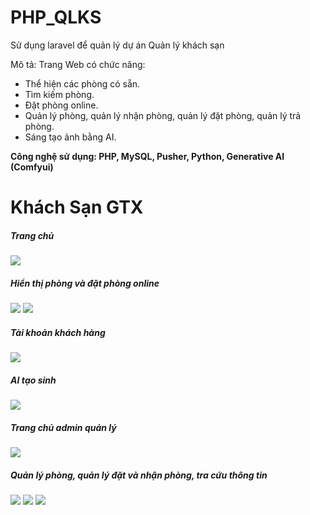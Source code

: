 # PHP_QLKS
Sử dụng laravel để quản lý dự án Quản lý khách sạn

<p>
    Mô tả: Trang Web có chức năng: 
    <ul>
        <li>Thể hiện các phòng có sẵn.</li>
         <li>Tìm kiếm phòng.</li>
         <li>Đặt phòng online.</li>
         <li>Quản lý phòng, quản lý nhận phòng, quản lý đặt phòng, quản lý trả phòng.</li>
         <li>Sáng tạo ảnh bằng AI.</li>
    </ul>
    <span style="font-weight:bold">Công nghệ sử dụng: PHP, MySQL, Pusher, Python, Generative AI (Comfyui)</span>
</p>

<h1>Khách Sạn GTX</h1>

<h5>Trang chủ</h5>
<img src ="https://pub-d9195d29f33243c7a4d4c49fe887131e.r2.dev/Home.PNG">
<h5>Hiển thị phòng và đặt phòng online</h5>
<img src ="https://pub-d9195d29f33243c7a4d4c49fe887131e.r2.dev/Room">
<img src ="https://pub-d9195d29f33243c7a4d4c49fe887131e.r2.dev/Pay.PNG">
<h5>Tài khoản khách hàng</h5>
<img src ="https://pub-d9195d29f33243c7a4d4c49fe887131e.r2.dev/Account.PNG">
<h5>AI tạo sinh</h5>
<img src ="https://pub-d9195d29f33243c7a4d4c49fe887131e.r2.dev/AI.png">
<h5>Trang chủ admin quản lý</h5>
<img src ="https://pub-d9195d29f33243c7a4d4c49fe887131e.r2.dev/HomeAdmin.PNG">
<h5>Quản lý phòng, quản lý đặt và nhận phòng, tra cứu thông tin</h5>
<img src ="https://pub-d9195d29f33243c7a4d4c49fe887131e.r2.dev/ManageRoom.PNG">
<img src ="https://pub-d9195d29f33243c7a4d4c49fe887131e.r2.dev/ManageReservation.PNG">
<img src ="https://pub-d9195d29f33243c7a4d4c49fe887131e.r2.dev/ManageHistory.PNG">
